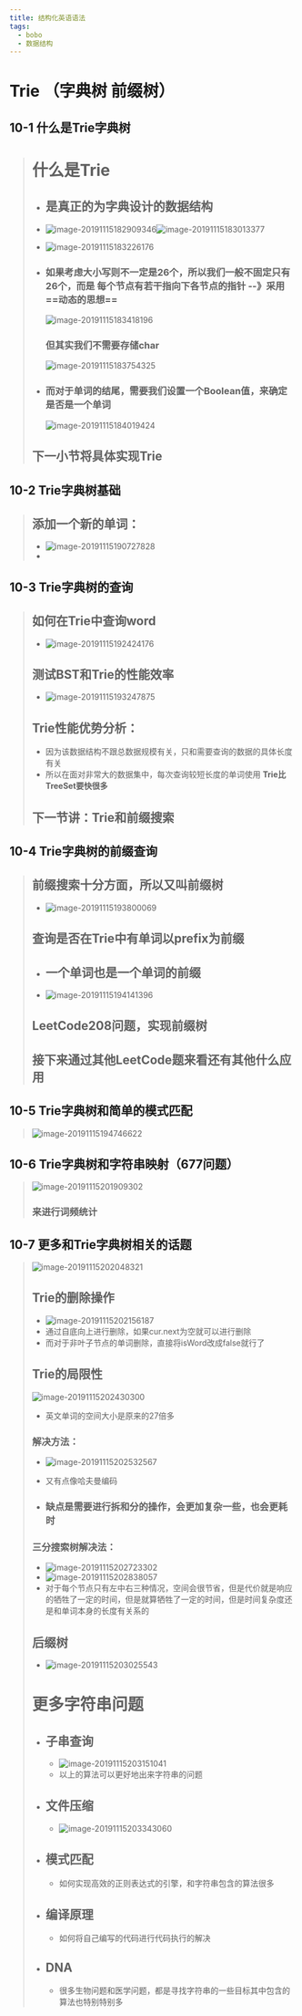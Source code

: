 ```yaml
---
title: 结构化英语语法
tags:
  - bobo
  - 数据结构
---
```


# Trie （字典树	前缀树）

## 10-1 什么是Trie字典树

> # 什么是Trie
>
> - ## 是真正的为字典设计的数据结构
>
> - ![image-20191115182909346](https://tva1.sinaimg.cn/large/006y8mN6ly1g8ywltdf9cj30ny0e1jwl.jpg)![image-20191115183013377](https://tva1.sinaimg.cn/large/006y8mN6ly1g8ywlqmge5j30p60e2n0e.jpg)
>
> - ![image-20191115183226176](https://tva1.sinaimg.cn/large/006y8mN6ly1g8ywnbgpeej30pc0dw0tj.jpg)
>
> - ### 如果考虑大小写则不一定是26个，所以我们一般不固定只有26个，而是 **每个节点有若干指向下各节点的指针** --》采用==动态的思想==
>
>   ![image-20191115183418196](https://tva1.sinaimg.cn/large/006y8mN6ly1g8ywnlcy1kj30ps0esdka.jpg)
>
>   ### 但其实我们不需要存储char
>
>   ![image-20191115183754325](https://tva1.sinaimg.cn/large/006y8mN6ly1g8ywrcai41j30p70e2wj0.jpg)
>
> - ### 而对于单词的结尾，需要我们设置一个Boolean值，来确定是否是一个单词
>
>   ![image-20191115184019424](https://tva1.sinaimg.cn/large/006y8mN6ly1g8ywtulnohj30p10ds0xc.jpg)
>
> ## 下一小节将具体实现Trie

## 10-2 Trie字典树基础

> ## 添加一个新的单词：
>
> - ![image-20191115190727828](https://tva1.sinaimg.cn/large/006y8mN6ly1g8yxm3ex5pj30cr0altaz.jpg)
> - 

## 10-3 Trie字典树的查询

> ## 如何在Trie中查询word
>
> - ![image-20191115192424176](https://tva1.sinaimg.cn/large/006y8mN6ly1g8yy3q164oj30do070gnx.jpg)
>
> ## 测试BST和Trie的性能效率
>
> - ![image-20191115193247875](https://tva1.sinaimg.cn/large/006y8mN6ly1g8yycg7kg5j30jb0bdgqx.jpg)
>
> ## Trie性能优势分析：
>
> - 因为该数据结构不跟总数据规模有关，只和需要查询的数据的具体长度有关
> - 所以在面对非常大的数据集中，每次查询较短长度的单词使用 **Trie比TreeSet要快很多**
>
> ## 下一节讲：Trie和前缀搜索

## 10-4 Trie字典树的前缀查询

> ## 前缀搜索十分方面，所以又叫前缀树
>
> - ![image-20191115193800069](https://tva1.sinaimg.cn/large/006y8mN6ly1g8yyhvf2y6j30dy0dggpi.jpg)
>
> ## 查询是否在Trie中有单词以prefix为前缀
>
> - ## 一个单词也是一个单词的前缀
>
> - ![image-20191115194141396](https://tva1.sinaimg.cn/large/006y8mN6ly1g8yylpl8g3j30er06pjtq.jpg)
>
> ## LeetCode208问题，实现前缀树
>
> ## 接下来通过其他LeetCode题来看还有其他什么应用

## 10-5 Trie字典树和简单的模式匹配

> ![image-20191115194746622](https://tva1.sinaimg.cn/large/006y8mN6ly1g8yys1mzedj30mv0e4tdu.jpg)

## 10-6 Trie字典树和字符串映射（677问题）

> ![image-20191115201909302](https://tva1.sinaimg.cn/large/006y8mN6ly1g8yzophucej30ee0dsq7a.jpg)
>
> ### 来进行词频统计

## 10-7 更多和Trie字典树相关的话题

> ![image-20191115202048321](https://tva1.sinaimg.cn/large/006y8mN6ly1g8yzqeop93j30dt02d75c.jpg)
>
> ## Trie的删除操作
>
> - ![image-20191115202156187](https://tva1.sinaimg.cn/large/006y8mN6ly1g8yzrl9gpvj30d60dm42p.jpg)
> - 通过自底向上进行删除，如果cur.next为空就可以进行删除
> - 而对于非叶子节点的单词删除，直接将isWord改成false就行了
>
> ## Trie的局限性
>
> ![image-20191115202430300](https://tva1.sinaimg.cn/large/006y8mN6ly1g8yzu9ts44j30df0ap0un.jpg)
>
> - 英文单词的空间大小是原来的27倍多
>
> ### 解决方法：
>
> - ![image-20191115202532567](https://tva1.sinaimg.cn/large/006y8mN6ly1g8yzvc2yytj30p60dan3w.jpg)
>
> - 又有点像哈夫曼编码
>
> - ### 缺点是需要进行拆和分的操作，会更加复杂一些，也会更耗时
>
> ### 三分搜索树解决法：
>
> - ![image-20191115202723302](https://tva1.sinaimg.cn/large/006y8mN6ly1g8yzx9mme2j30e607ngnc.jpg)
> - ![image-20191115202838057](https://tva1.sinaimg.cn/large/006y8mN6ly1g8yzyk2kncj30m20d1mzr.jpg)
> - 对于每个节点只有左中右三种情况，空间会很节省，但是代价就是响应的牺牲了一定的时间，但是就算牺牲了一定的时间，但是时间复杂度还是和单词本身的长度有关系的
>
> ## 后缀树
>
> - ![image-20191115203025543](https://tva1.sinaimg.cn/large/006y8mN6ly1g8z00g0k37j30ap07zt9r.jpg)
>
> # 更多字符串问题
>
> - ## 子串查询
>
>   - ![image-20191115203151041](https://tva1.sinaimg.cn/large/006y8mN6ly1g8z01wlhvzj30kn09ignn.jpg)
>   - 以上的算法可以更好地出来字符串的问题
>
> - ##  文件压缩
>
>   - ![image-20191115203343060](https://tva1.sinaimg.cn/large/006y8mN6ly1g8z03ube17j30a107x75d.jpg)
>
> - ## 模式匹配
>
>   - 如何实现高效的正则表达式的引擎，和字符串包含的算法很多
>
> - ## 编译原理
>
>   - 如何将自己编写的代码进行代码执行的解决
>
> - ## DNA
>
>   - 很多生物问题和医学问题，都是寻找字符串的一些目标其中包含的算法也特别特别多

